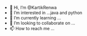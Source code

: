 - 👋 Hi, I’m @KartikRenwa
- 👀 I’m interested in ...java and python
- 🌱 I’m currently learning ...
- 💞️ I’m looking to collaborate on ...
- 📫 How to reach me ...

<!---
KartikRenwa/KartikRenwa is a ✨ special ✨ repository because its `README.md` (this file) appears on your GitHub profile.
You can click the Preview link to take a look at your changes.
--->
